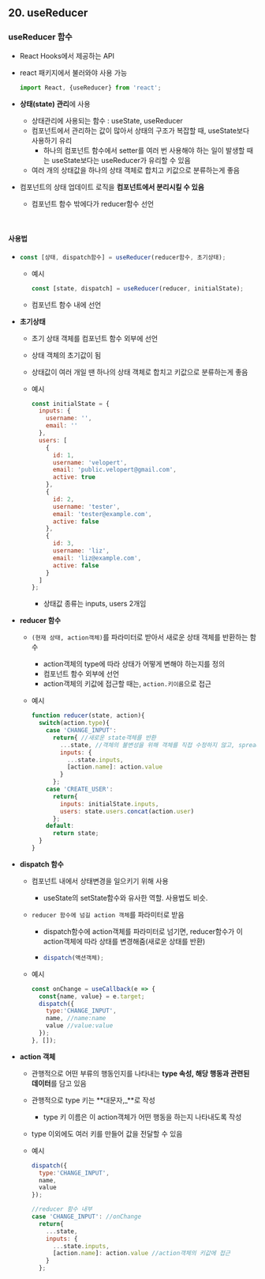 ## 20. useReducer

### useReducer 함수

- React Hooks에서 제공하는 API

- react 패키지에서 불러와야 사용 가능

  ```jsx
  import React, {useReducer} from 'react';
  ```

- **상태(state) 관리**에 사용

  - 상태관리에 사용되는 함수 : useState, useReducer
  - 컴포넌트에서 관리하는 값이 많아서 상태의 구조가 복잡할 때, useState보다 사용하기 유리
    - 하나의 컴포넌트 함수에서 setter를 여러 번 사용해야 하는 일이 발생할 때는 useState보다는 useReducer가 유리할 수 있음
  - 여러 개의 상태값을 하나의 상태 객체로 합치고 키값으로 분류하는게 좋음

- 컴포넌트의 상태 업데이트 로직을 **컴포넌트에서 분리시킬 수 있음**

  - 컴포넌트 함수 밖에다가 reducer함수 선언

<br>

#### 사용법

- ```jsx
  const [상태, dispatch함수] = useReducer(reducer함수, 초기상태);
  ```

  - 예시

    ```jsx
    const [state, dispatch] = useReducer(reducer, initialState);
    ```

  - 컴포넌트 함수 내에 선언

- **초기상태**

  - 초기 상태 객체를 컴포넌트 함수 외부에 선언

  - 상태 객체의 초기값이 됨

  - 상태값이 여러 개일 땐 하나의 상태 객체로 합치고 키값으로 분류하는게 좋음

  - 예시

    ```jsx
    const initialState = {
      inputs: {
        username: '',
        email: ''
      },
      users: [
        {
          id: 1,
          username: 'velopert',
          email: 'public.velopert@gmail.com',
          active: true
        },
        {
          id: 2,
          username: 'tester',
          email: 'tester@example.com',
          active: false
        },
        {
          id: 3,
          username: 'liz',
          email: 'liz@example.com',
          active: false
        }
      ]
    };
    ```

    - 상태값 종류는 inputs, users 2개임

- **reducer 함수**

  - `(현재 상태, action객체)`를 파라미터로 받아서 새로운 상태 객체를 반환하는 함수

    - action객체의 type에 따라 상태가 어떻게 변해야 하는지를 정의
    - 컴포넌트 함수 외부에 선언
    - action객체의 키값에 접근할 때는, `action.키이름`으로 접근

  - 예시

    ```jsx
    function reducer(state, action){
      switch(action.type){
        case 'CHANGE_INPUT':
          return{ //새로운 state객체를 반환
            ...state, //객체의 불변성을 위해 객체를 직접 수정하지 않고, spread문법을 통해 내용을 복사해 새로운 객체를 생성 후 값을 수정
            inputs: {
              ...state.inputs,
              [action.name]: action.value
            }
          };
        case 'CREATE_USER':
          return{
            inputs: initialState.inputs,
            users: state.users.concat(action.user)
          };
        default:
          return state;
      }
    }
    ```

- **dispatch 함수**

  - 컴포넌트 내에서 상태변경을 일으키기 위해 사용

    - useState의 setState함수와 유사한 역할. 사용법도 비슷.

  - `reducer 함수에 넘길 action 객체`를 파라미터로 받음

    - dispatch함수에 action객체를 파라미터로 넘기면, reducer함수가 이 action객체에 따라 상태를 변경해줌(새로운 상태를 반환)

    - ```jsx
      dispatch(액션객체);
      ```

  - 예시

    ```jsx
    const onChange = useCallback(e => {
      const{name, value} = e.target;
      dispatch({
        type:'CHANGE_INPUT',
        name, //name:name
        value //value:value
      });
    }, []);
    ```

- **action 객체** 

  - 관행적으로 어떤 부류의 행동인지를 나타내는 **type 속성, 해당 행동과 관련된 데이터**를 담고 있음

  - 관행적으로 type 키는 **대문자,_**로 작성
    - type 키 이름은 이 action객체가 어떤 행동을 하는지 나타내도록 작성
  - type 이외에도 여러 키를 만들어 값을 전달할 수 있음

  - 예시

    ```jsx
    dispatch({
      type:'CHANGE_INPUT',
      name,
      value
    });
    
    //reducer 함수 내부
    case 'CHANGE_INPUT': //onChange
      return{
        ...state, 
        inputs: {
          ...state.inputs,
          [action.name]: action.value //action객체의 키값에 접근
        }
      };
    ```

    



